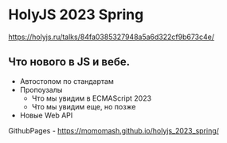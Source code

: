 # HolyJS 2023 Spring
https://holyjs.ru/talks/84fa0385327948a5a6d322cf9b673c4e/

## Что нового в JS и вебе. 
* Автостопом по стандартам
* Пропоузалы 
    + Что мы увидим в ECMAScript 2023
    + Что мы увидим еще, но позже
* Новые Web API

GithubPages - https://momomash.github.io/holyjs_2023_spring/
